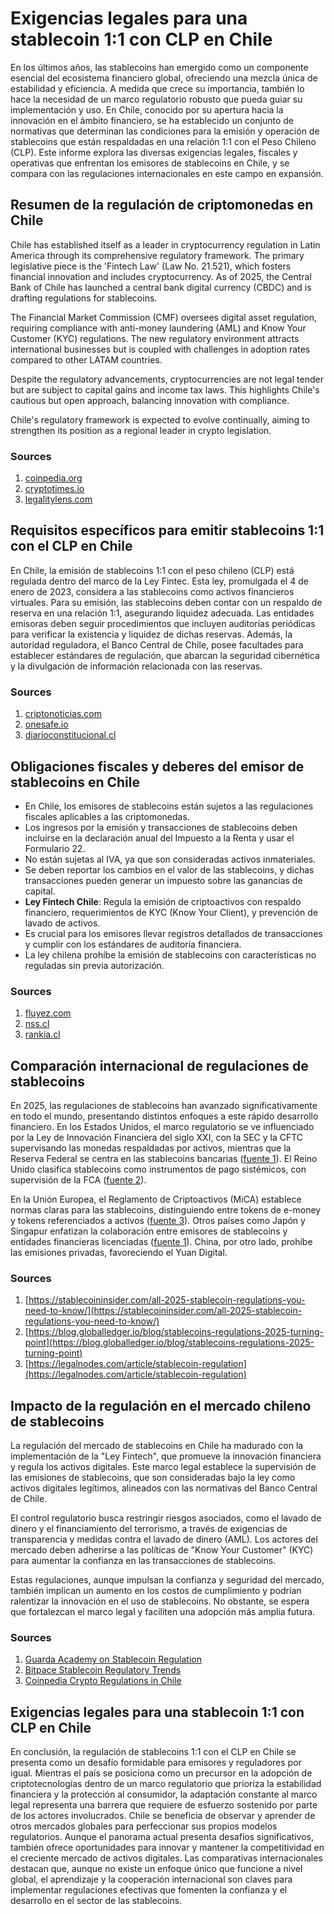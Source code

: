 # Exigencias legales para una stablecoin 1:1 con CLP en Chile

En los últimos años, las stablecoins han emergido como un componente esencial del ecosistema financiero global, ofreciendo una mezcla única de estabilidad y eficiencia. A medida que crece su importancia, también lo hace la necesidad de un marco regulatorio robusto que pueda guiar su implementación y uso. En Chile, conocido por su apertura hacia la innovación en el ámbito financiero, se ha establecido un conjunto de normativas que determinan las condiciones para la emisión y operación de stablecoins que están respaldadas en una relación 1:1 con el Peso Chileno (CLP). Este informe explora las diversas exigencias legales, fiscales y operativas que enfrentan los emisores de stablecoins en Chile, y se compara con las regulaciones internacionales en este campo en expansión.

## Resumen de la regulación de criptomonedas en Chile

Chile has established itself as a leader in cryptocurrency regulation in Latin America through its comprehensive regulatory framework. The primary legislative piece is the 'Fintech Law' (Law No. 21.521), which fosters financial innovation and includes cryptocurrency. As of 2025, the Central Bank of Chile has launched a central bank digital currency (CBDC) and is drafting regulations for stablecoins.

The Financial Market Commission (CMF) oversees digital asset regulation, requiring compliance with anti-money laundering (AML) and Know Your Customer (KYC) regulations. The new regulatory environment attracts international businesses but is coupled with challenges in adoption rates compared to other LATAM countries.

Despite the regulatory advancements, cryptocurrencies are not legal tender but are subject to capital gains and income tax laws. This highlights Chile's cautious but open approach, balancing innovation with compliance.

Chile's regulatory framework is expected to evolve continually, aiming to strengthen its position as a regional leader in crypto legislation.

### Sources

1. [coinpedia.org](https://coinpedia.org/cryptocurrency-regulation/crypto-regulations-in-chile-2024/)
2. [cryptotimes.io](https://www.cryptotimes.io/2024/04/04/chile-to-lead-crypto-regulation-lagging-in-adoption/)
3. [legalitylens.com](https://legalitylens.com/are-cryptocurrencies-legal-in-chile/)

## Requisitos específicos para emitir stablecoins 1:1 con el CLP en Chile

En Chile, la emisión de stablecoins 1:1 con el peso chileno (CLP) está regulada dentro del marco de la Ley Fintec. Esta ley, promulgada el 4 de enero de 2023, considera a las stablecoins como activos financieros virtuales. Para su emisión, las stablecoins deben contar con un respaldo de reserva en una relación 1:1, asegurando liquidez adecuada. Las entidades emisoras deben seguir procedimientos que incluyen auditorías periódicas para verificar la existencia y liquidez de dichas reservas. Además, la autoridad reguladora, el Banco Central de Chile, posee facultades para establecer estándares de regulación, que abarcan la seguridad cibernética y la divulgación de información relacionada con las reservas.

### Sources

1. [criptonoticias.com](https://www.criptonoticias.com/regulacion/regulacion-historica-stablecoins-congreso-ley/)
2. [onesafe.io](https://www.onesafe.io/es/blog/transformacion-stablecoins-nueva-era-financiera)
3. [diarioconstitucional.cl](https://www.diarioconstitucional.cl/2025/06/24/regulacion-de-criptoactivos-en-chile-por-alicia-castillo/)

## Obligaciones fiscales y deberes del emisor de stablecoins en Chile

- En Chile, los emisores de stablecoins están sujetos a las regulaciones fiscales aplicables a las criptomonedas.
- Los ingresos por la emisión y transacciones de stablecoins deben incluirse en la declaración anual del Impuesto a la Renta y usar el Formulario 22.
- No están sujetas al IVA, ya que son consideradas activos inmateriales.
- Se deben reportar los cambios en el valor de las stablecoins, y dichas transacciones pueden generar un impuesto sobre las ganancias de capital.
- **Ley Fintech Chile**: Regula la emisión de criptoactivos con respaldo financiero, requerimientos de KYC (Know Your Client), y prevención de lavado de activos.
- Es crucial para los emisores llevar registros detallados de transacciones y cumplir con los estándares de auditoría financiera.
- La ley chilena prohíbe la emisión de stablecoins con características no reguladas sin previa autorización.

### Sources

1. [fluyez.com](https://fluyez.com/blog/impuestos-de-criptomonedas-en-chile-guia-de-tributacion-2025/)
2. [nss.cl](https://www.nss.cl/blog/tributacion-criptomonedas-chile)
3. [rankia.cl](https://www.rankia.cl/blog/como-operar-invertir-criptomonedas/6398345-fiscalidad-criptomonedas-chile)

## Comparación internacional de regulaciones de stablecoins

En 2025, las regulaciones de stablecoins han avanzado significativamente en todo el mundo, presentando distintos enfoques a este rápido desarrollo financiero. En los Estados Unidos, el marco regulatorio se ve influenciado por la Ley de Innovación Financiera del siglo XXI, con la SEC y la CFTC supervisando las monedas respaldadas por activos, mientras que la Reserva Federal se centra en las stablecoins bancarias ([fuente 1](https://stablecoininsider.com/all-2025-stablecoin-regulations-you-need-to-know/)). El Reino Unido clasifica stablecoins como instrumentos de pago sistémicos, con supervisión de la FCA ([fuente 2](https://blog.globalledger.io/blog/stablecoins-regulations-2025-turning-point)).

En la Unión Europea, el Reglamento de Criptoactivos (MiCA) establece normas claras para las stablecoins, distinguiendo entre tokens de e-money y tokens referenciados a activos ([fuente 3](https://legalnodes.com/article/stablecoin-regulation)). Otros países como Japón y Singapur enfatizan la colaboración entre emisores de stablecoins y entidades financieras licenciadas ([fuente 1](https://stablecoininsider.com/all-2025-stablecoin-regulations-you-need-to-know/)). China, por otro lado, prohíbe las emisiones privadas, favoreciendo el Yuan Digital.

### Sources

1. [https://stablecoininsider.com/all-2025-stablecoin-regulations-you-need-to-know/](https://stablecoininsider.com/all-2025-stablecoin-regulations-you-need-to-know/)
2. [https://blog.globalledger.io/blog/stablecoins-regulations-2025-turning-point](https://blog.globalledger.io/blog/stablecoins-regulations-2025-turning-point)
3. [https://legalnodes.com/article/stablecoin-regulation](https://legalnodes.com/article/stablecoin-regulation)

## Impacto de la regulación en el mercado chileno de stablecoins

La regulación del mercado de stablecoins en Chile ha madurado con la implementación de la "Ley Fintech", que promueve la innovación financiera y regula los activos digitales. Este marco legal establece la supervisión de las emisiones de stablecoins, que son consideradas bajo la ley como activos digitales legítimos, alineados con las normativas del Banco Central de Chile.

El control regulatorio busca restringir riesgos asociados, como el lavado de dinero y el financiamiento del terrorismo, a través de exigencias de transparencia y medidas contra el lavado de dinero (AML). Los actores del mercado deben adherirse a las políticas de "Know Your Customer" (KYC) para aumentar la confianza en las transacciones de stablecoins.

Estas regulaciones, aunque impulsan la confianza y seguridad del mercado, también implican un aumento en los costos de cumplimiento y podrían ralentizar la innovación en el uso de stablecoins. No obstante, se espera que fortalezcan el marco legal y faciliten una adopción más amplia futura.

### Sources

1. [Guarda Academy on Stablecoin Regulation](https://guarda.com/academy/security/regulation-of-stablecoins/)
2. [Bitpace Stablecoin Regulatory Trends](https://www.bitpace.com/blog/regulatory-trends-for-stablecoins-what-businesses-need-to-know-in-2025/)
3. [Coinpedia Crypto Regulations in Chile](https://coinpedia.org/cryptocurrency-regulation/crypto-regulations-in-chile-2024/)

## Exigencias legales para una stablecoin 1:1 con CLP en Chile

En conclusión, la regulación de stablecoins 1:1 con el CLP en Chile se presenta como un desafío formidable para emisores y reguladores por igual. Mientras el país se posiciona como un precursor en la adopción de criptotecnologías dentro de un marco regulatorio que prioriza la estabilidad financiera y la protección al consumidor, la adaptación constante al marco legal representa una barrera que requiere de esfuerzo sostenido por parte de los actores involucrados. Chile se beneficia de observar y aprender de otros mercados globales para perfeccionar sus propios modelos regulatorios. Aunque el panorama actual presenta desafíos significativos, también ofrece oportunidades para innovar y mantener la competitividad en el creciente mercado de activos digitales. Las comparativas internacionales destacan que, aunque no existe un enfoque único que funcione a nivel global, el aprendizaje y la cooperación internacional son claves para implementar regulaciones efectivas que fomenten la confianza y el desarrollo en el sector de las stablecoins.
